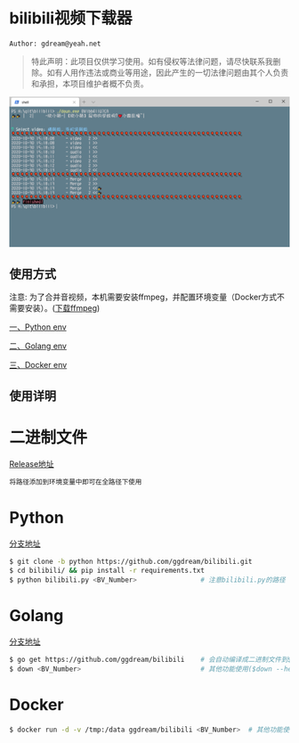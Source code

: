 # bilibili视频下载器
~~~shell script
Author: gdream@yeah.net
~~~
> 特此声明：此项目仅供学习使用。如有侵权等法律问题，请尽快联系我删除。如有人用作违法或商业等用途，因此产生的一切法律问题由其个人负责和承担，本项目维护者概不负责。

![example](./docs/example.png)

## 使用方式
注意: 为了合并音视频，本机需要安装ffmpeg，并配置环境变量（Docker方式不需要安装）。([下载ffmpeg](https://ffmpeg.org/download.html))

[一、Python env](#python)

[二、Golang env](#golang)

[三、Docker env](#docker)



## 使用详明
# 二进制文件
[Release地址](https://github.com/ggdream/bilibili/releases)
~~~sh
将路径添加到环境变量中即可在全路径下使用
~~~

# Python
[分支地址](https://github.com/ggdream/bilibili/tree/python)
~~~sh
$ git clone -b python https://github.com/ggdream/bilibili.git
$ cd bilibili/ && pip install -r requirements.txt
$ python bilibili.py <BV_Number>                # 注意bilibili.py的路径
~~~

# Golang
[分支地址](https://github.com/ggdream/bilibili/tree/golang)
~~~sh
$ go get https://github.com/ggdream/bilibili    # 会自动编译成二进制文件到$GOBIN下
$ down <BV_Number>                              # 其他功能使用($down --help)查看帮助
~~~

# Docker
~~~sh
$ docker run -d -v /tmp:/data ggdream/bilibili <BV_Number>  # 其他功能使用($down --help)查看帮助
~~~
